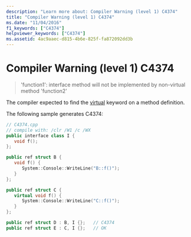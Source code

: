 ```yaml
---
description: "Learn more about: Compiler Warning (level 1) C4374"
title: "Compiler Warning (level 1) C4374"
ms.date: "11/04/2016"
f1_keywords: ["C4374"]
helpviewer_keywords: ["C4374"]
ms.assetid: 4ac9aaec-d815-4b6e-825f-fa872092dd3b
---
```

# Compiler Warning (level 1) C4374

> 'function1': interface method will not be implemented by non-virtual method 'function2'

The compiler expected to find the [virtual](../../cpp/virtual-specifier.md) keyword on a method definition.

The following sample generates C4374:

```cpp
// C4374.cpp
// compile with: /clr /W1 /c /WX
public interface class I {
   void f();
};

public ref struct B {
   void f() {
      System::Console::WriteLine("B::f()");
   }
};

public ref struct C {
   virtual void f() {
      System::Console::WriteLine("C::f()");
   }
};

public ref struct D : B, I {};   // C4374
public ref struct E : C, I {};   // OK
```
